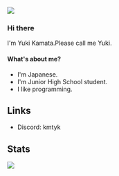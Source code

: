 [![](https://img.shields.io/badge/GitHub-%40kmtyk-181717?logo=GitHub&style=for-the-badge)](https://github.com/kmtyk)
### Hi there
I'm Yuki Kamata.Please call me Yuki.
#### What's about me?
- I'm Japanese.
- I'm Junior High School student.
- I like programming.
## Links
- Discord: kmtyk
## Stats
![](https://github-readme-stats.vercel.app/api?username=kmtyk&count_private=true&theme=blueberry)<!--[![Top Langs](https://github-readme-stats.vercel.app/api/top-langs/?username=kmtyk)](https://github.com/anuraghazra/github-readme-stats)-->
